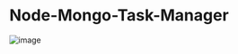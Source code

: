 # Node-Mongo-Task-Manager
![image](https://user-images.githubusercontent.com/79743704/233374595-ef10cd64-8051-4d08-af1b-435c3f798cb2.png)
